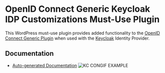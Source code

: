 # OpenID Connect Generic Keycloak IDP Customizations Must-Use Plugin

This WordPress must-use plugin provides added functionality to the [OpenID Connect Generic Plugin](https://github.com/daggerhart/openid-connect-generic) when used with the [Keycloak](https://www.keycloak.org/) Identity Provider.

## Documentation

- [Auto-generated Documentation](docs/home.md)
![KC CONGIF EXAMPLE](https://user-images.githubusercontent.com/11094004/104828938-d3eb6b80-586e-11eb-8687-3d463f9e3b36.png)
